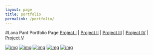```yaml
---
layout: page
title: portfolio
permalink: /portfolio/
---
```


#Lana Pant Portfolio Page
[Project I](http://lanapant.github.io/project1/) | [Project II](http://lanapant.github.io/project2/) | [Project III](http://lanapant.github.io/project3/) | [Project IV](http://lanapant.github.io/project4/) | [Project V](http://lanapant.github.io/project5/)

[![img](https://farm9.staticflickr.com/8571/16386701951_35dbe8be5c_b.jpg)](../project1)
[![img](https://farm8.staticflickr.com/7537/15713614934_56a3d6c5e3_b.jpg)](../project2)
[![img](https://farm8.staticflickr.com/7321/16201133590_0ce3cb6e22_b.jpg)](../project3)
[![img](https://farm8.staticflickr.com/7424/16387651812_363172c20a_b.jpg)](../project4)
[![img](https://farm8.staticflickr.com/7524/16335275505_aa257c2e0e_b.jpg)](../project5)
